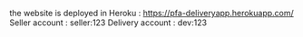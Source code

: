 the website is deployed in Heroku : https://pfa-deliveryapp.herokuapp.com/
Seller account : seller:123
Delivery account : dev:123
